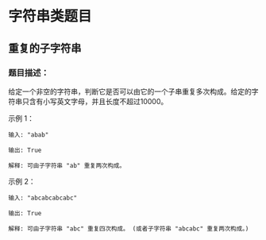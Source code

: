 # 字符串类题目
## 重复的子字符串
### 题目描述：
给定一个非空的字符串，判断它是否可以由它的一个子串重复多次构成。给定的字符串只含有小写英文字母，并且长度不超过10000。

示例 1：
```
输入: "abab"

输出: True

解释: 可由子字符串 "ab" 重复两次构成。
```
示例 2：
```
输入: "abcabcabcabc"

输出: True

解释: 可由子字符串 "abc" 重复四次构成。 (或者子字符串 "abcabc" 重复两次构成。)
```
